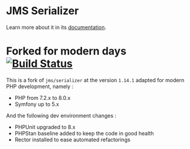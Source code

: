 JMS Serializer
==========

Learn more about it in its [documentation](http://jmsyst.com/libs/serializer/1.x).

Forked for modern days [![Build Status](https://travis-ci.org/gnutix/jms-serializer-1.x.svg?branch=master)](https://travis-ci.org/gnutix/jms-serializer-1.x)
==========

This is a fork of `jms/serializer` at the version `1.14.1` adapted for modern PHP development, namely :

* PHP from 7.2.x to 8.0.x
* Symfony up to 5.x

And the following dev environment changes :

* PHPUnit upgraded to 8.x
* PHPStan baseline added to keep the code in good health
* Rector installed to ease automated refactorings
